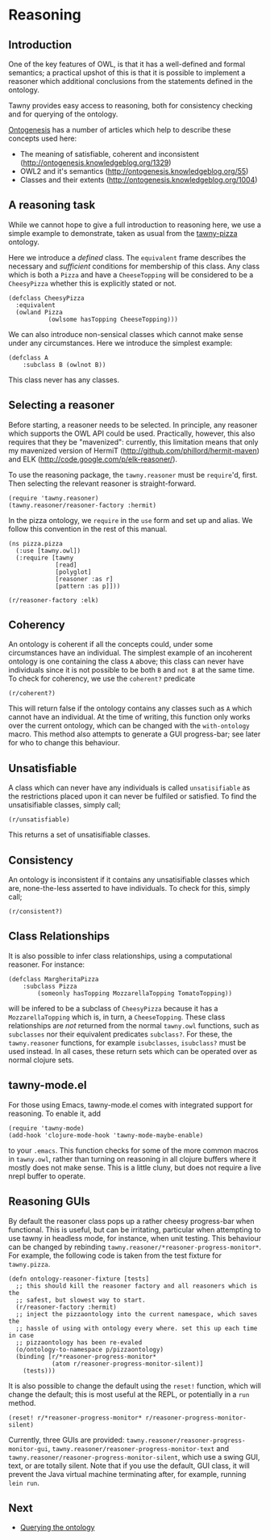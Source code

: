 Reasoning
=========


## Introduction

One of the key features of OWL, is that it has a well-defined and formal
semantics; a practical upshot of this is that it is possible to implement a
reasoner which additional conclusions from the statements defined in the
ontology.

Tawny provides easy access to reasoning, both for consistency checking and for
querying of the ontology.

[Ontogenesis](http://ontogenesis.knowledgeblog.org) has a number of articles
which help to describe these concepts used here:
 - The meaning of satisfiable, coherent and inconsistent
   (http://ontogenesis.knowledgeblog.org/1329)
 - OWL2 and it's semantics (http://ontogenesis.knowledgeblog.org/55)
 - Classes and their extents (http://ontogenesis.knowledgeblog.org/1004)


## A reasoning task

While we cannot hope to give a full introduction to reasoning here, we use a
simple example to demonstrate, taken as usual from the
[tawny-pizza](https://github.com/phillord/tawny-pizza) ontology.

Here we introduce a *defined* class. The `equivalent` frame describes the
necessary and *sufficient* conditions for membership of this class. Any class
which is both a `Pizza` and have a `CheeseTopping` will be considered to be a
`CheesyPizza` whether this is explicitly stated or not.

    (defclass CheesyPizza
      :equivalent
      (owland Pizza
               (owlsome hasTopping CheeseTopping)))

We can also introduce non-sensical classes which cannot make sense under any
circumstances. Here we introduce the simplest example:

    (defclass A
        :subclass B (owlnot B))

This class never has any classes.

## Selecting a reasoner

Before starting, a reasoner needs to be selected. In principle, any reasoner
which supports the OWL API could be used. Practically, however, this also
requires that they be "mavenized": currently, this limitation means that only
my mavenized version of HermiT (http://github.com/phillord/hermit-maven) and
ELK (http://code.google.com/p/elk-reasoner/).

To use the reasoning package, the `tawny.reasoner` must be `require`'d, first.
Then selecting the relevant reasoner is straight-forward.

    (require 'tawny.reasoner)
    (tawny.reasoner/reasoner-factory :hermit)

In the pizza ontology, we `require` in the `use` form and set up and alias. We
follow this convention in the rest of this manual.

    (ns pizza.pizza
      (:use [tawny.owl])
      (:require [tawny
                 [read]
                 [polyglot]
                 [reasoner :as r]
                 [pattern :as p]]))

    (r/reasoner-factory :elk)

## Coherency

An ontology is coherent if all the concepts could, under some circumstances
have an individual. The simplest example of an incoherent ontology is one
containing the class `A` above; this class can never have individuals since it
is not possible to be both `B` and `not B` at the same time. To check for
coherency, we use the `coherent?` predicate

    (r/coherent?)

This will return false if the ontology contains any classes such as `A` which
cannot have an individual. At the time of writing, this function only works
over the current ontology, which can be changed with the `with-ontology`
macro. This method also attempts to generate a GUI progress-bar; see later for
who to change this behaviour.

## Unsatisfiable

A class which can never have any individuals is called `unsatisifiable` as
the restrictions placed upon it can never be fulfiled or satisfied. To find
the unsatisifiable classes, simply call;

    (r/unsatisfiable)

This returns a set of unsatisifiable classes.

## Consistency

An ontology is inconsistent if it contains any unsatisifiable classes which
are, none-the-less asserted to have individuals. To check for this, simply
call;

    (r/consistent?)


## Class Relationships

It is also possible to infer class relationships, using a computational
reasoner. For instance:

    (defclass MargheritaPizza
        :subclass Pizza
            (someonly hasTopping MozzarellaTopping TomatoTopping))


will be infered to be a subclass of `CheesyPizza` because it has a
`MozzarellaTopping` which is, in turn, a `CheeseTopping`. These class
relationships are *not* returned from the normal `tawny.owl` functions, such
as `subclasses` nor their equivalent predicates `subclass?`. For these, the
`tawny.reasoner` functions, for example `isubclasses`, `isubclass?` must be
used instead. In all cases, these return sets which can be operated over as
normal clojure sets.


## tawny-mode.el

For those using Emacs, tawny-mode.el comes with integrated support for
reasoning. To enable it, add

    (require 'tawny-mode)
    (add-hook 'clojure-mode-hook 'tawny-mode-maybe-enable)

to your `.emacs`. This function checks for some of the more common macros in
`tawny.owl`, rather than turning on reasoning in all clojure buffers where it
mostly does not make sense. This is a little cluny, but does not require a
live nrepl buffer to operate.

## Reasoning GUIs

By default the reasoner class pops up a rather cheesy progress-bar when
functional. This is useful, but can be irritating, particular when attempting
to use tawny in headless mode, for instance, when unit testing. This behaviour
can be changed by rebinding `tawny.reasoner/*reasoner-progress-monitor*`. For
example, the following code is taken from the test fixture for `tawny.pizza`.

    (defn ontology-reasoner-fixture [tests]
      ;; this should kill the reasoner factory and all reasoners which is the
      ;; safest, but slowest way to start.
      (r/reasoner-factory :hermit)
      ;; inject the pizzaontology into the current namespace, which saves the
      ;; hassle of using with ontology every where. set this up each time in case
      ;; pizzaontology has been re-evaled
      (o/ontology-to-namespace p/pizzaontology)
      (binding [r/*reasoner-progress-monitor*
                (atom r/reasoner-progress-monitor-silent)]
        (tests)))


It is also possible to change the default using the `reset!` function, which
will change the default; this is most useful at the REPL, or potentially in a
`run` method.

    (reset! r/*reasoner-progress-monitor* r/reasoner-progress-monitor-silent)

Currently, three GUIs are provided:
`tawny.reasoner/reasoner-progress-monitor-gui`,
`tawny.reasoner/reasoner-progress-monitor-text` and
`tawny.reasoner/reasoner-progress-monitor-silent`, which use a swing GUI,
text, or are totally silent. Note that if you use the default, GUI class, it
will prevent the Java virtual machine terminating after, for example, running
`lein run`.



## Next

 - [Querying the ontology](querying.md)

